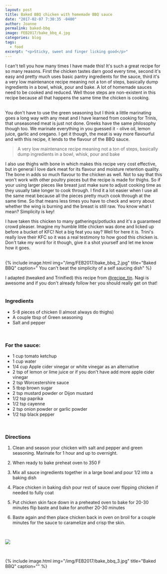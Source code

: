 ```yaml
---
layout: post
title: Baked BBQ chicken with homemade BBQ sauce
date: "2017-02-07 7:30:35 -0400"
author: Joanne
permalink: baked-bbq
image: FEB2017/bake_bbq_4.jpg
categories: blog
tags:
  - food
excerpt: "<p>Sticky, sweet and finger licking good</p>"
---
```


I can't tell you how many times I have made this! It's such a great recipe for so many reasons.  First the chicken tastes darn good every time, second it's easy and pretty much uses basic pantry ingredients for the sauce, third it's a very low maintenance recipe meaning not a ton of steps, basically dump ingredients in a bowl, whisk, pour and bake.  A lot of homemade sauces need to be cooked and reduced.  Well those steps are non-existent in this recipe because all that happens the same time the chicken is cooking.  
<br>

You don't have to use the green seasoning but I think a little marinating goes a long way with any meat and I have learned from cooking for Trinis, that unseasoned meat is just not done. Greeks have the same philosophy though too.  We marinate everything in you guessed it - olive oil, lemon juice, garlic and oregano. I get it though, the meat is way more flavourful and with this recipe, it lends to the flavour of the BBQ sauce.  

> A very low maintenance recipe meaning not a ton of steps, basically dump ingredients in a bowl, whisk, pour and bake

I also use thighs with bone in which makes this recipe very cost effective, but in general I love dark meat for its flavour and moisture retention quality. The bone in adds so much flavour to the chicken as well.  Not to say that this won't work with other poultry pieces but the recipe is made for thighs.  So if your using larger pieces like breast just make sure to adjust cooking time as they usually take longer to cook through. I find it a lot easier when I use all the same meat because all the pieces pretty much cook through at the same time.  So that means less times you have to check and worry about whether the wing is burning and the breast is still raw.  You know what I mean? Simplicity is key!
<br>

I have taken this chicken to many gatherings/potlucks and it's a guaranteed crowd pleaser.  Imagine my humble little chicken was done and licked up before a bucket of KFC! Not a big feat you say? Well for here it is.  Trini's really love their KFC so it was a real testimony to how good this chicken is. Don't take my word for it though, give it a shot yourself and let me know how it goes.
<br>
<br>

{% include image.html
            img="/img/FEB2017/bake_bbq_2.jpg"
            title="Baked BBQ"
            caption=" You can't beat the simplicity of a self saucing dish" %}

I adapted (tweaked and Trinified) this recipe from [@recipe_tin](https://www.instagram.com/recipe_tin/). Nagi is awesome and if you don't already follow her you should really get on that!  
<br>


### Ingredients

* 5-8 pieces of chicken (I almost always do thighs)
* A couple tbsp of Green seasoning
* Salt and pepper
<br>


### For the sauce:

* 1 cup tomato ketchup
* 1 cup water
* 1/4 cup Apple cider vinegar or white vinegar as an alternative
* 2 tsp of lemon or lime juice or if you don't have add more apple cider vinegar
* 2 tsp Worcestershire sauce
* 5 tbsp brown sugar
* 2 tsp mustard powder or Dijon mustard
* 1/2 tsp paprika
* 1/2 tsp cayenne
* 2 tsp onion powder or garlic powder
* 1/2 tsp black pepper
<br>

### Directions

1. Clean and season your chicken with salt and pepper and green seasoning. Marinate for 1 hour and up to overnight.

1. When ready to bake preheat oven to 350 F

1. Mix all sauce ingredients together in a large bowl and pour 1/2 into a baking dish

1. Place chicken in baking dish pour rest of sauce over flipping chicken if needed to fully coat

1. Put chicken skin face down in a preheated oven to bake for 20-30 minutes flip baste and  bake for another 20-30 minutes

1. Baste again and then place chicken back in oven on broil for a couple minutes for the sauce to caramelize and crisp the skin.

<br>

<p class="apple__news__logo"><a href="https://apple.news/TKVtoVhGUQSuiufA4bqI-gg"><img src="{{ basesite.url }}/img/apple_news.svg" /></a></p>
<br>

{% include image.html
            img="/img/FEB2017/bake_bbq_3.jpg"
            title="Baked BBQ"
            caption="" %}
